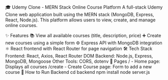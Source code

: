 🎓 Udemy Clone - MERN Stack Online Course Platform
A full-stack Udemy Clone web application built using the MERN stack (MongoDB, Express, React, Node.js). This platform allows users to view, create, and manage online courses.

✨ Features
📚 View all available courses (title, description, price)
➕ Create new courses using a simple form
⚙️ Express API with MongoDB integration
⚛️ React frontend with React Router for page navigation
🛠️ Tech Stack
Frontend: React, Axios, React Router DOM
Backend: Node.js, Express, MongoDB, Mongoose
Other Tools: CORS, dotenv
📁 Pages
/ - Home page: Displays all courses
/create - Create Course page: Form to add a new course
🚀 How to Run
Backend
cd backend
npm install
node server.js
